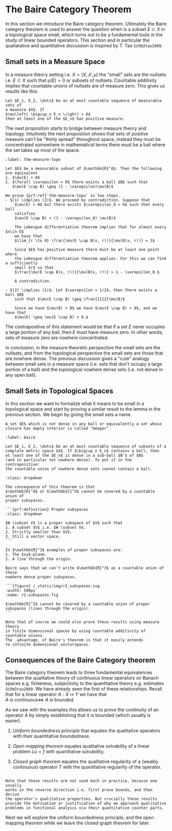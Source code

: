 # The Baire Category Theorem

In this section we introduce the Baire category theorem. Ultimately the
Baire category theorem is used to answer the question when is a subset $E \subset X$
in a topological space small, which turns out to be a fundamental tools in the study
of linear bounded operators.
This section and in particular the qualiatative and
quantitative discussion is inspired by T. Tao {cite}`tao2009`.

## Small sets in a Measure Space

In a measure theory setting i.e. $X = (X, \mathcal{F}, \mu)$ the "small"
sets are the nullsets i.e. $E \subset X$ such that $\mu(E) = 0$ or subsets
of nullsets. Countable additivity implies that countable unions of nullsets
are of measure zero. This gives us results like this:

```{prf:lemma}
Let $E_1, E_2, \dots$ be an at most countable sequence of measurable sets of
a measure $X$. If
$\mu\left( \bigcup_n E_n \right) > 0$
then at least one of the $E_n$ has positive measure.
```

The next proposition starts to bridge between measure theory and topology. Intuitively
the next proposition shows that sets of positive measure can't be "thinly spread" throughout
space, instead they must be concentrated somewhere in mathematical terms there must be a
ball where the set takes up most of the space.

```{prf:proposition}
:label: thm-measure-topo

Let $E$ be a measurable subset of $\mathbb{R}^d$. Then the following are equivalent
1. $\mu(E) > 0$
2. $\forall \varepsilon > 0$ there exists a ball $B$ such that
   $\mu(E \cap B) \geq (1 - \varepsilon)\mu(B)$
```

```{dropdown} **Proof:**
We prove {prf:ref}`thm-measure-topo` in two steps.
- $(1) \implies (2)$. We proceed by contradiction. Suppose that
    $\mu(E) > 0$ but there exists $\varepsilon_0 > 0$ such that every ball
    satisfies
    $\mu(E \cap B) < (1 - \varepsilon_0) \mu(B)$

    The Lebesgue differentiation theorem implies that for almost every $x\in E$
    we have that
    $\lim_{r \to 0} \frac{\mu(E \cap B(x, r))}{\mu(B(x, r))} = 1$

    Since $E$ has positive measure there must be at least one point where
    the Lebesgue differentiation theorem applies. For this we can find a sufficiently
    small $r$ so that
    $\frac{\mu(E \cap B(x, r))}{\mu(B(x, r))} > 1 - \varepsilon_0.$

    A contradiction.

- $(2) \implies (1)$. Let $\varepsilon = 1/2$, then there exists a ball $B$
    such that $\mu(E \cap B) \geq \frac{1}{2}\mu(B)$

    Since we have $\mu(B) > 0$ we have $\mu(E \cap B) > 0$, and we have that
    $\mu(E) \geq \mu(E \cap B) > 0.$
```

The contrapositive of this statement would be that if a set $E$ never
occupies a large portion of any ball, then $E$ must have measure zero.
In other words, sets of measure zero are nowhere concentrated.

In conclusion, in the measure theoretic perspective the small sets are the nullsets,
and from the topological perspective the small sets are those that are nowhere
dense. The previous discussion gives a "cute" analogy between small sets in a measure
space (i.e. sets that don't occupy a large portion of a ball) and the topological
nowhere dense sets (i.e. not dense in any open ball).

## Small Sets in Topological Spaces

In this section we want to formalize what it means to be small in a topological space
and start by proving a similar result to the lemma in the previous section.
We begin by giving the small sets a name.

```{prf:definition}
A set $E$ which is not dense in any ball or equivalently a set whose
closure has empty interior is called "meager".
```

```{prf:theorem}
:label: baire

Let $E_1, E_2, \dots$ be an at most countable sequence of subsets of a
complete metric space $X$. If $\bigcup_n E_n$ contains a ball, then
at least one of the $E_n$ is dense in a sub-ball $B'$ of $B$
(and in particular not nowhere dense). To put it in the contrapositive:
the countable union of nowhere dense sets cannot contain a ball.
```


````{prf:example} **Why do we care?**
:class: dropdown

The consequence of this theorem is that
$\mathbb{R}^d$ or $\mathbb{C}^d$ cannot be covered by a countable union of
proper subspaces.

```{prf:definition} Proper subspaces
:class: dropdown

$W \subset V$ is a proper subspace of $V$ such that
1. A subset $V$ i.e. $W \subset V$.
2. Strictly smaller than $V$.
3. Still a vector space.
```

In $\mathbb{R}^3$ examples of proper subspaces are:
1. The $xy$-plane.
2. A line through the origin.

Baire says that we can't write $\mathbb{R}^3$ as a countable union of these
nowhere dense proper subspaces.

```{figure} /_static/img/r2_subspaces.svg
:width: 500px
:name: r2-subspaces-fig

$\mathbb{R}^2$ cannot be covered by a countable union of proper subspaces (lines through the origin).
```
````

```{prf:remark}
Note that of course we could also prove these results using measure theory
in finite dimensional spaces by using countable additivity of countable unions.
The _advantage_ of Baire's theorem is that it easily extends
to infinite dimensional vectorspaces.
```


## Consequences of the Baire Category theorem

The Baire category theorem leads to three fundamental equivalences between the
qualitative theory of continuous linear operators on Banach spaces e.g.
finiteness, subjectivity to the quantitative theory e.g. estimates {cite}`tao2009`.
We have already seen the first of these relationships.
Recall that for a linear operator $A : X \mapsto Y$ we have that
$A\ \mathrm{is\ continuous} \iff\ A\ \mathrm{is\ bounded}.$

As we saw with the examples this allows us to prove the continuity of an operator
$A$ by simply establishing that it is bounded (which usually is easier).

1. _Uniform boundedness principle_ that equates the qualitative
   operators with their quantitative boundedness.

2. _Open mapping theorem_ equates qualitative solvability
   of a linear problem $Lu = f$ with quantitative solvability.

3. _Closed graph theorem_ equates the qualitative regularity
   of a (weakly continuous) operator $T$ with the quantitative regularity of
   the operator.


```{prf:remark}

Note that these results are not used much in practice, because one usually
works in the reverse direction i.e. first prove bounds, and then derive
the operator's qualitative properties. But crucially these results
provide the motivation or justification of why we approach qualitative
problems in functional analysis via their quantitative counter parts.
```

Next we will explore the uniform boundedness principle, and the open
mapping theorem while we leave the closed graph theorem for later.







